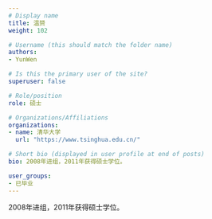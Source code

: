 ```yaml
---
# Display name
title: 温赟
weight: 102

# Username (this should match the folder name)
authors:
- YunWen

# Is this the primary user of the site?
superuser: false

# Role/position
role: 硕士

# Organizations/Affiliations
organizations:
- name: 清华大学
  url: "https://www.tsinghua.edu.cn/"

# Short bio (displayed in user profile at end of posts)
bio: 2008年进组，2011年获得硕士学位。

user_groups:
- 已毕业
---
```


2008年进组，2011年获得硕士学位。
